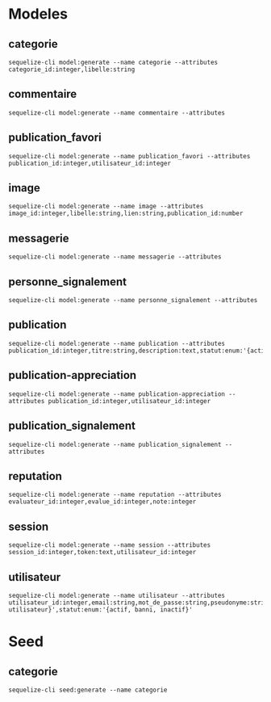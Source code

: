 # Modeles

## categorie

```
sequelize-cli model:generate --name categorie --attributes categorie_id:integer,libelle:string
```

## commentaire

```
sequelize-cli model:generate --name commentaire --attributes
```

## publication_favori

```
sequelize-cli model:generate --name publication_favori --attributes publication_id:integer,utilisateur_id:integer
```

## image

```
sequelize-cli model:generate --name image --attributes image_id:integer,libelle:string,lien:string,publication_id:number
```

## messagerie

```
sequelize-cli model:generate --name messagerie --attributes
```

## personne_signalement

```
sequelize-cli model:generate --name personne_signalement --attributes
```

## publication

```
sequelize-cli model:generate --name publication --attributes publication_id:integer,titre:string,description:text,statut:enum:'{actif,inactif}',utilisateur_id:integer,categorie_id:integer
```

## publication-appreciation

```
sequelize-cli model:generate --name publication-appreciation --attributes publication_id:integer,utilisateur_id:integer
```

## publication_signalement

```
sequelize-cli model:generate --name publication_signalement --attributes
```

## reputation

```
sequelize-cli model:generate --name reputation --attributes evaluateur_id:integer,evalue_id:integer,note:integer
```

## session

```
sequelize-cli model:generate --name session --attributes session_id:integer,token:text,utilisateur_id:integer
```

## utilisateur

```
sequelize-cli model:generate --name utilisateur --attributes utilisateur_id:integer,email:string,mot_de_passe:string,pseudonyme:string,nom:string,prenom:string,departement:string,ville:string,role:enum:'{administrateur, utilisateur}',statut:enum:'{actif, banni, inactif}'
```

# Seed

## categorie

```
sequelize-cli seed:generate --name categorie
```

